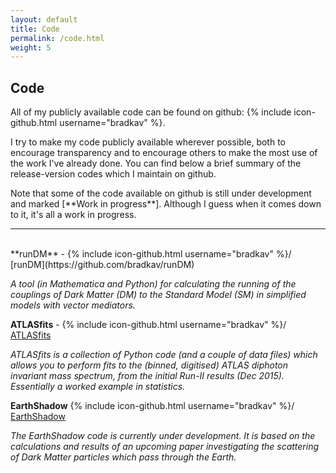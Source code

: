 ```yaml
---
layout: default
title: Code
permalink: /code.html
weight: 5
---
```


## Code

All of my publicly available code can be found on github: {% include icon-github.html username="bradkav" %}.

I try to make my code publicly available wherever possible, both to encourage transparency and to encourage others to make the most use of the work I've already done. You can find below a brief summary of the release-version codes which I maintain on github.

Note that some of the code available on github is still under development and marked [\*\*Work in progress\*\*]. Although I guess when it comes down to it, it's all a work in progress.

---   
<br>
**runDM** - {% include icon-github.html username="bradkav" %}/ [runDM](https://github.com/bradkav/runDM)

*A tool (in Mathematica and Python) for calculating the running of the couplings of Dark Matter (DM) to the Standard Model (SM) in simplified models with vector mediators.*

**ATLASfits** - {% include icon-github.html username="bradkav" %}/ [ATLASfits](https://github.com/bradkav/ATLASfits)

*ATLASfits is a collection of Python code (and a couple of data files) which allows you to perform fits to the (binned, digitised) ATLAS diphoton invariant mass spectrum, from the initial Run-II results (Dec 2015). Essentially a worked example in statistics.*


**EarthShadow** {% include icon-github.html username="bradkav" %}/ [EarthShadow](https://github.com/bradkav/EarthShadow)
 
*The EarthShadow code is currently under development. It is based on the calculations and results of an upcoming paper investigating the scattering of Dark Matter particles which pass through the Earth.*
